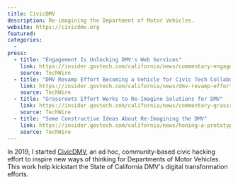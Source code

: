 ```yaml
---
title: CivicDMV
description: Re-imagining the Department of Motor Vehicles.
website: https://civicdmv.org 
featured: 
categories:
  - 
press:
  - title: "Engagement Is Unlocking DMV's Web Services"
    link: https://insider.govtech.com/california/news/commentary-engagement-is-unlocking-dmvs-web-services.html
    source: TechWire
  - title: "DMV Revamp Effort Becoming a Vehicle for Civic Tech Collaboration"
    link: https://insider.govtech.com/california/news/dmv-revamp-effort-becoming-a-vehicle-for-civic-tech-collaboration.html
    source: TechWire
  - title: "Grassroots Effort Works to Re-Imagine Solutions for DMV"
    link: https://insider.govtech.com/california/news/commentary-grassroots-effort-works-for-re-imagine-solutions-for-dmv.html
    source: TechWire
  - title: "Some Constructive Ideas About Re-Imagining the DMV"
    link: https://insider.govtech.com/california/news/honing-a-prototype-for-dmv-website-ux.html
    source: TechWire
---
```


 In 2019, I started [CivicDMV](https://civicdmv.org), an ad hoc, community-based civic hacking effort to inspire new ways of thinking for Departments of Motor Vehicles. This work help kickstart the State of California DMV's digital transformation efforts.
